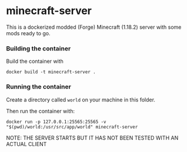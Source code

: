 # minecraft-server

This is a dockerized modded (Forge) Minecraft (1.18.2) server with some mods
ready to go.

### Building the container

Build the container with

```
docker build -t minecraft-server .
```

### Running the container

Create a directory called `world` on your machine in this folder.

Then run the container with:

```
docker run -p 127.0.0.1:25565:25565 -v "$(pwd)/world:/usr/src/app/world" minecraft-server
```

NOTE: THE SERVER STARTS BUT IT HAS NOT BEEN TESTED WITH AN ACTUAL CLIENT
